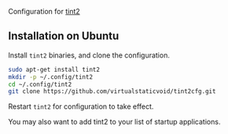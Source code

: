 Configuration for [tint2](http://code.google.com/p/tint2/wiki/Configure)

## Installation on Ubuntu

Install `tint2` binaries, and clone the configuration.

```bash
sudo apt-get install tint2
mkdir -p ~/.config/tint2
cd ~/.config/tint2
git clone https://github.com/virtualstaticvoid/tint2cfg.git
```

Restart `tint2` for configuration to take effect.

You may also want to add tint2 to your list of startup applications.
